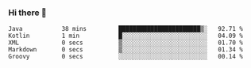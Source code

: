 ### Hi there 👋

<!--START_SECTION:waka-->

```text
Java           38 mins         ███████████████████████▒░   92.71 %
Kotlin         1 min           █░░░░░░░░░░░░░░░░░░░░░░░░   04.09 %
XML            0 secs          ▒░░░░░░░░░░░░░░░░░░░░░░░░   01.70 %
Markdown       0 secs          ▒░░░░░░░░░░░░░░░░░░░░░░░░   01.34 %
Groovy         0 secs          ░░░░░░░░░░░░░░░░░░░░░░░░░   00.14 %
```

<!--END_SECTION:waka-->

<!--
**jerry-shao/jerry-shao** is a ✨ _special_ ✨ repository because its `README.md` (this file) appears on your GitHub profile.

Here are some ideas to get you started:

- 🔭 I’m currently working on ...
- 🌱 I’m currently learning ...
- 👯 I’m looking to collaborate on ...
- 🤔 I’m looking for help with ...
- 💬 Ask me about ...
- 📫 How to reach me: ...
- 😄 Pronouns: ...
- ⚡ Fun fact: ...
-->
